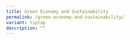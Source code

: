 ```yaml
---
title: Green Economy and Sustainability
permalink: /green-economy-and-sustainability/
variant: tiptap
description: ""
---
```

